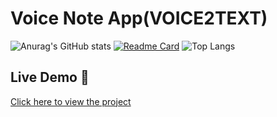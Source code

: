 # Voice Note App(VOICE2TEXT)

![Anurag's GitHub stats](https://github-readme-stats.vercel.app/api?username=DakshPrajapati-X&show_icons=true&hide=contribs,prs&theme=dark)
[![Readme Card](https://github-readme-stats.vercel.app/api/pin/?username=DakshPrajapati-X&repo=voicenoteapp&theme=dark)](https://github.com/DakshPrajapati-X/voicenoteapp)
![Top Langs](https://github-readme-stats.vercel.app/api/top-langs/?username=DakshPrajapati-X&layout=donut&exclude_repo=potholedetection,DakshPrajapati-X.github.io&theme=dark&langs_count=8)
## Live Demo 🚀  
[Click here to view the project]([https://your-live-project-link.com](https://unrivaled-pavlova-cc3eff.netlify.app/))
